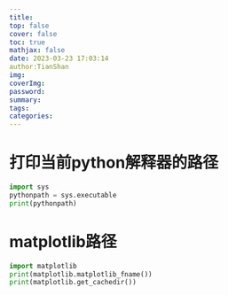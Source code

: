 ```yaml
---
title: 
top: false
cover: false
toc: true
mathjax: false
date: 2023-03-23 17:03:14
author:TianShan
img: 
coverImg: 
password: 
summary: 
tags: 
categories: 
---
```


# 打印当前python解释器的路径
```python
import sys
pythonpath = sys.executable
print(pythonpath)
```

# matplotlib路径
```python
import matplotlib  
print(matplotlib.matplotlib_fname())  
print(matplotlib.get_cachedir())
```
